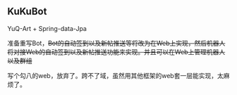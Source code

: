 ## KuKuBot

YuQ-Art + Spring-data-Jpa

准备重写Bot，~~Bot的自动签到以及新帖推送等将改为在Web上实现，然后机器人将对接Web的自动签到以及新帖推送功能来实现。并且可以在Web上管理机器人以及群组~~

写个勾八的web，放弃了。跨不了域，虽然用其他框架的web套一层能实现，太麻烦了。